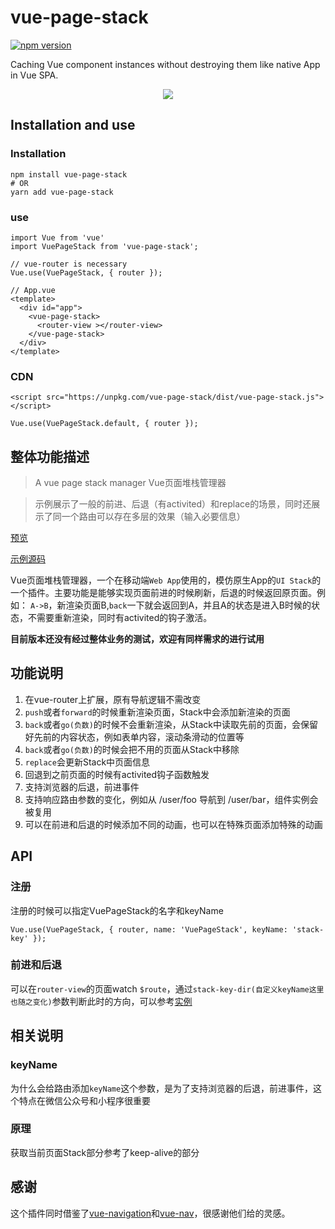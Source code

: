 # vue-page-stack

[![npm version](https://badge.fury.io/js/vue-page-stack.svg)](https://badge.fury.io/js/vue-page-stack)

Caching Vue component instances without destroying them like native App in Vue SPA.

<p align="center">
  <img src="https://i.loli.net/2019/06/04/5cf64c9ea1f1d71714.gif">
</p>

## Installation and use

### Installation

```
npm install vue-page-stack
# OR
yarn add vue-page-stack
```

### use

```
import Vue from 'vue'
import VuePageStack from 'vue-page-stack';

// vue-router is necessary
Vue.use(VuePageStack, { router }); 
```

```
// App.vue
<template>
  <div id="app">
    <vue-page-stack>
      <router-view ></router-view>
    </vue-page-stack>
  </div>
</template>
```

### CDN
```
<script src="https://unpkg.com/vue-page-stack/dist/vue-page-stack.js"></script>
```

```
Vue.use(VuePageStack.default, { router });
```

## 整体功能描述

> A vue page stack manager Vue页面堆栈管理器

> 示例展示了一般的前进、后退（有activited）和replace的场景，同时还展示了同一个路由可以存在多层的效果（输入必要信息）

[预览](https://hezhongfeng.github.io/vue-page-stack-example/)

[示例源码](https://github.com/hezhongfeng/vue-page-stack-example)

Vue页面堆栈管理器，一个在移动端`Web App`使用的，模仿原生App的`UI Stack`的一个插件。主要功能是能够实现页面前进的时候刷新，后退的时候返回原页面。例如：
`A->B`，新渲染页面B,`back`一下就会返回到A，并且A的状态是进入B时候的状态，不需要重新渲染，同时有activited的钩子激活。

**目前版本还没有经过整体业务的测试，欢迎有同样需求的进行试用**

## 功能说明

1. 在vue-router上扩展，原有导航逻辑不需改变
2. `push`或者`forward`的时候重新渲染页面，Stack中会添加新渲染的页面
3. `back`或者`go(负数)`的时候不会重新渲染，从Stack中读取先前的页面，会保留好先前的内容状态，例如表单内容，滚动条滑动的位置等
4. `back`或者`go(负数)`的时候会把不用的页面从Stack中移除
5. `replace`会更新Stack中页面信息
6. 回退到之前页面的时候有activited钩子函数触发
7. 支持浏览器的后退，前进事件
8. 支持响应路由参数的变化，例如从 /user/foo 导航到 /user/bar，组件实例会被复用
9. 可以在前进和后退的时候添加不同的动画，也可以在特殊页面添加特殊的动画

## API

### 注册
注册的时候可以指定VuePageStack的名字和keyName
```
Vue.use(VuePageStack, { router, name: 'VuePageStack', keyName: 'stack-key' });
```

### 前进和后退
可以在`router-view`的页面watch `$route`，通过`stack-key-dir(自定义keyName这里也随之变化)`参数判断此时的方向，可以参考[实例](https://github.com/hezhongfeng/vue-page-stack-example)

## 相关说明

### keyName
为什么会给路由添加`keyName`这个参数，是为了支持浏览器的后退，前进事件，这个特点在微信公众号和小程序很重要

### 原理
获取当前页面Stack部分参考了keep-alive的部分

## 感谢
这个插件同时借鉴了[vue-navigation](https://github.com/zack24q/vue-navigation)和[vue-nav](https://github.com/nearspears/vue-nav)，很感谢他们给的灵感。
